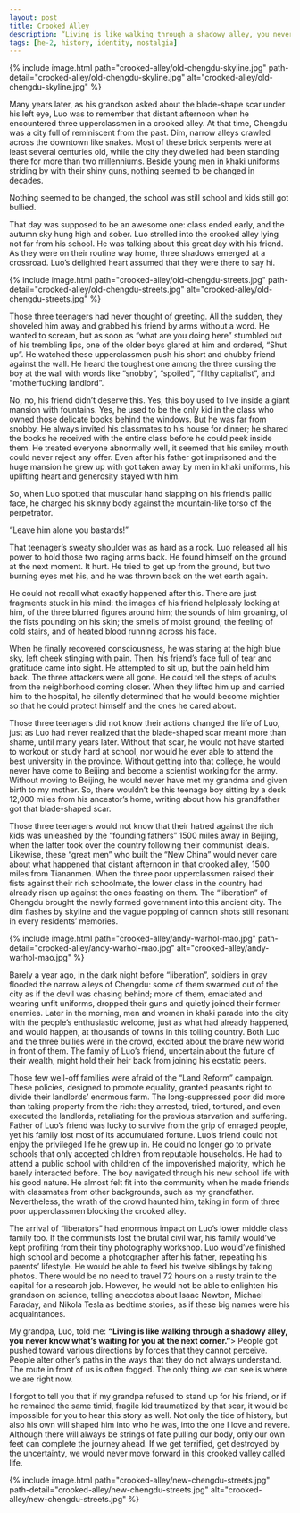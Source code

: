 ```yaml
---
layout: post
title: Crooked Alley
description: “Living is like walking through a shadowy alley, you never know what’s waiting for you at the next corner.”
tags: [he-2, history, identity, nostalgia]
---
```

{% include image.html path="crooked-alley/old-chengdu-skyline.jpg" path-detail="crooked-alley/old-chengdu-skyline.jpg" alt="crooked-alley/old-chengdu-skyline.jpg" %}

Many years later, as his grandson asked about the blade-shape scar under his left eye, Luo was to remember that distant afternoon when he encountered three upperclassmen in a crooked alley. At that time, Chengdu was a city full of reminiscent from the past. Dim, narrow alleys crawled across the downtown like snakes. Most of these brick serpents were at least several centuries old, while the city they dwelled had been standing there for more than two millenniums. Beside young men in khaki uniforms striding by with their shiny guns, nothing seemed to be changed in decades.

Nothing seemed to be changed, the school was still school and kids still got bullied. 

That day was supposed to be an awesome one: class ended early, and the autumn sky hung high and sober. Luo strolled into the crooked alley lying not far from his school. He was talking about this great day with his friend. As they were on their routine way home, three shadows emerged at a crossroad. Luo’s delighted heart assumed that they were there to say hi.

{% include image.html path="crooked-alley/old-chengdu-streets.jpg" path-detail="crooked-alley/old-chengdu-streets.jpg" alt="crooked-alley/old-chengdu-streets.jpg" %}

Those three teenagers had never thought of greeting. All the sudden, they shoveled him away and grabbed his friend by arms without a word. He wanted to scream, but as soon as “what are you doing here” stumbled out of his trembling lips, one of the older boys glared at him and ordered, “Shut up”. He watched these upperclassmen push his short and chubby friend against the wall. He heard the toughest one among the three cursing the boy at the wall with words like “snobby”, “spoiled”, “filthy capitalist”, and “motherfucking landlord”.

No, no, his friend didn’t deserve this. Yes, this boy used to live inside a giant mansion with fountains. Yes, he used to be the only kid in the class who owned those delicate books behind the windows. But he was far from snobby. He always invited his classmates to his house for dinner; he shared the books he received with the entire class before he could peek inside them. He treated everyone abnormally well, it seemed that his smiley mouth could never reject any offer. Even after his father got imprisoned and the huge mansion he grew up with got taken away by men in khaki uniforms, his uplifting heart and generosity stayed with him.

So, when Luo spotted that muscular hand slapping on his friend’s pallid face, he charged his skinny body against the mountain-like torso of the perpetrator.

“Leave him alone you bastards!”

That teenager’s sweaty shoulder was as hard as a rock. Luo released all his power to hold those two raging arms back. He found himself on the ground at the next moment. It hurt. He tried to get up from the ground, but two burning eyes met his, and he was thrown back on the wet earth again.

He could not recall what exactly happened after this. There are just fragments stuck in his mind: the images of his friend helplessly looking at him, of the three blurred figures around him; the sounds of him groaning, of the fists pounding on his skin; the smells of moist ground; the feeling of cold stairs, and of heated blood running across his face.

When he finally recovered consciousness, he was staring at the high blue sky, left cheek stinging with pain. Then, his friend’s face full of tear and gratitude came into sight. He attempted to sit up, but the pain held him back. The three attackers were all gone. He could tell the steps of adults from the neighborhood coming closer. When they lifted him up and carried him to the hospital, he silently determined that he would become mightier so that he could protect himself and the ones he cared about.

Those three teenagers did not know their actions changed the life of Luo, just as Luo had never realized that the blade-shaped scar meant more than shame, until many years later. Without that scar, he would not have started to workout or study hard at school, nor would he ever able to attend the best university in the province. Without getting into that college, he would never have come to Beijing and become a scientist working for the army. Without moving to Beijing, he would never have met my grandma and given birth to my mother. So, there wouldn’t be this teenage boy sitting by a desk 12,000 miles from his ancestor’s home, writing about how his grandfather got that blade-shaped scar.

Those three teenagers would not know that their hatred against the rich kids was unleashed by the “founding fathers” 1500 miles away in Beijing, when the latter took over the country following their communist ideals. Likewise, these “great men” who built the “New China” would never care about what happened that distant afternoon in that crooked alley, 1500 miles from Tiananmen. When the three poor upperclassmen raised their fists against their rich schoolmate, the lower class in the country had already risen up against the ones feasting on them. The “liberation” of Chengdu brought the newly formed government into this ancient city. The dim flashes by skyline and the vague popping of cannon shots still resonant in every residents’ memories.

{% include image.html path="crooked-alley/andy-warhol-mao.jpg" path-detail="crooked-alley/andy-warhol-mao.jpg" alt="crooked-alley/andy-warhol-mao.jpg" %}

Barely a year ago, in the dark night before “liberation”, soldiers in gray flooded the narrow alleys of Chengdu: some of them swarmed out of the city as if the devil was chasing behind; more of them, emaciated and wearing unfit uniforms, dropped their guns and quietly joined their former enemies. Later in the morning, men and women in khaki parade into the city with the people’s enthusiastic welcome, just as what had already happened, and would happen, at thousands of towns in this toiling country. Both Luo and the three bullies were in the crowd, excited about the brave new world in front of them. The family of Luo’s friend, uncertain about the future of their wealth, might hold their heir back from joining his ecstatic peers.

Those few well-off families were afraid of the “Land Reform” campaign. These policies, designed to promote equality, granted peasants right to divide their landlords’ enormous farm. The long-suppressed poor did more than taking property from the rich: they arrested, tried, tortured, and even executed the landlords, retaliating for the previous starvation and suffering. Father of Luo’s friend was lucky to survive from the grip of enraged people, yet his family lost most of its accumulated fortune. Luo’s friend could not enjoy the privileged life he grew up in. He could no longer go to private schools that only accepted children from reputable households. He had to attend a public school with children of the impoverished majority, which he barely interacted before. The boy navigated through his new school life with his good nature. He almost felt fit into the community when he made friends with classmates from other backgrounds, such as my grandfather. Nevertheless, the wrath of the crowd haunted him, taking in form of three poor upperclassmen blocking the crooked alley.

The arrival of “liberators” had enormous impact on Luo’s lower middle class family too. If the communists lost the brutal civil war, his family would’ve kept profiting from their tiny photography workshop. Luo would’ve finished high school and become a photographer after his father, repeating his parents’ lifestyle. He would be able to feed his twelve siblings by taking photos. There would be no need to travel 72 hours on a rusty train to the capital for a research job. However, he would not be able to enlighten his grandson on science, telling anecdotes about Isaac Newton, Michael Faraday, and Nikola Tesla as bedtime stories, as if these big names were his acquaintances.

My grandpa, Luo, told me: <strong>“Living is like walking through a shadowy alley, you never know what’s waiting for you at the next corner.”</strong>> People got pushed toward various directions by forces that they cannot perceive. People alter other’s paths in the ways that they do not always understand. The route in front of us is often fogged. The only thing we can see is where we are right now.

I forgot to tell you that if my grandpa refused to stand up for his friend, or if he remained the same timid, fragile kid traumatized by that scar, it would be impossible for you to hear this story as well. Not only the tide of history, but also his own will shaped him into who he was, into the one I love and revere. Although there will always be strings of fate pulling our body, only our own feet can complete the journey ahead. If we get terrified, get destroyed by the uncertainty, we would never move forward in this crooked valley called life. 

{% include image.html path="crooked-alley/new-chengdu-streets.jpg" path-detail="crooked-alley/new-chengdu-streets.jpg" alt="crooked-alley/new-chengdu-streets.jpg" %}